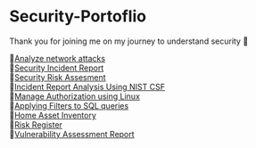 # Security-Portoflio
Thank you for joining me on my journey to understand security 🙌<br>

🔵[Analyze network attacks](https://docs.google.com/document/d/15deiAA9_lNWwwaFCf8-h8CbexCyRlCY2-1yS3mnJjxc/edit?usp=sharing)<br>
🔵[Security Incident Report](https://docs.google.com/document/d/1aeQzHq-TIIOOLMbQfezuJFZGlv8c1n8bS5I1gf0lx20/edit?usp=sharing)<br>
🔵[Security Risk Assesment](https://docs.google.com/document/d/18x9l7LXA68TnoFAmL6Fdawqs-UCG3a5h2rdqrOYxM8Y/edit?usp=sharing)<br>
🔵[Incident Report Analysis Using NIST CSF](https://docs.google.com/document/d/1cyxVKDa8XyUvyup0rBOT9Q01Hzm05XXf6zG4xjE7Jz4/edit?usp=sharing)<br>
🔵[Manage Authorization using Linux](https://docs.google.com/document/d/171nEosH4jcEFOhphf-fkOoC65I5wyQFB1kO4UawhbUU/edit?usp=sharing)<br>
🔵[Applying Filters to SQL queries](https://docs.google.com/document/d/1Gl8TIQVT712IGSqj3Py_n4Qz5Uz_8cYA38Mf0guboLk/edit?usp=sharing)<br>
🔵[Home Asset Inventory](https://docs.google.com/spreadsheets/d/1r0F92WX9CaQeUaF6AAaAVFbHTRZYg0Fa1aA7ZijWGh0/edit?usp=sharing&resourcekey=0-48YmyC71ATnOskdqbh8Bnw)<br>
🔵[Risk Register](https://docs.google.com/document/d/1Lfdl74JswrqUBV11vszXxe-lsh4FB3gxZyqXSwd6lzg/edit?usp=sharing&resourcekey=0-IeNZOQvr1AESrrzaQ5ZDtQ)<br>
🔵[Vulnerability Assessment Report](https://docs.google.com/document/d/101G7q3w9fGLtW4xV05c6AEOh03oAAy4Ps7rLiVHz7Fg/edit?usp=sharing)<br>

